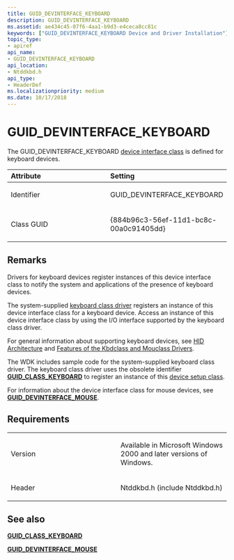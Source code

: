 ```yaml
---
title: GUID_DEVINTERFACE_KEYBOARD
description: GUID_DEVINTERFACE_KEYBOARD
ms.assetid: ae434c45-07f6-4aa1-b9d3-e4ceca8cc81c
keywords: ["GUID_DEVINTERFACE_KEYBOARD Device and Driver Installation"]
topic_type:
- apiref
api_name:
- GUID_DEVINTERFACE_KEYBOARD
api_location:
- Ntddkbd.h
api_type:
- HeaderDef
ms.localizationpriority: medium
ms.date: 10/17/2018
---
```


# GUID_DEVINTERFACE_KEYBOARD


The GUID_DEVINTERFACE_KEYBOARD [device interface class](./overview-of-device-interface-classes.md) is defined for keyboard devices.

<table>
<colgroup>
<col width="50%" />
<col width="50%" />
</colgroup>
<thead>
<tr class="header">
<th align="left">Attribute</th>
<th align="left">Setting</th>
</tr>
</thead>
<tbody>
<tr class="odd">
<td align="left"><p>Identifier</p></td>
<td align="left"><p>GUID_DEVINTERFACE_KEYBOARD</p></td>
</tr>
<tr class="even">
<td align="left"><p>Class GUID</p></td>
<td align="left"><p>{884b96c3-56ef-11d1-bc8c-00a0c91405dd}</p></td>
</tr>
</tbody>
</table>

 

Remarks
-------

Drivers for keyboard devices register instances of this device interface class to notify the system and applications of the presence of keyboard devices.

The system-supplied [keyboard class driver](../hid/keyboard-and-mouse-class-drivers.md) registers an instance of this device interface class for a keyboard device. Access an instance of this device interface class by using the I/O interface supported by the keyboard class driver.

For general information about supporting keyboard devices, see [HID Architecture](/previous-versions/jj126193(v=vs.85)) and [Features of the Kbdclass and Mouclass Drivers](../hid/keyboard-and-mouse-class-drivers.md).

The WDK includes sample code for the system-supplied keyboard class driver. The keyboard class driver uses the obsolete identifier [**GUID_CLASS_KEYBOARD**](guid-class-keyboard.md) to register an instance of this [device setup class](./overview-of-device-setup-classes.md).

For information about the device interface class for mouse devices, see [**GUID_DEVINTERFACE_MOUSE**](guid-devinterface-mouse.md).

Requirements
------------

<table>
<colgroup>
<col width="50%" />
<col width="50%" />
</colgroup>
<tbody>
<tr class="odd">
<td align="left"><p>Version</p></td>
<td align="left"><p>Available in Microsoft Windows 2000 and later versions of Windows.</p></td>
</tr>
<tr class="even">
<td align="left"><p>Header</p></td>
<td align="left">Ntddkbd.h (include Ntddkbd.h)</td>
</tr>
</tbody>
</table>

## See also


[**GUID_CLASS_KEYBOARD**](guid-class-keyboard.md)

[**GUID_DEVINTERFACE_MOUSE**](guid-devinterface-mouse.md)

 

